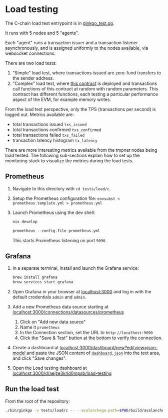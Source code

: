 # Load testing

The C-chain load test entrypoint is in [ginkgo_test.go](ginkgo_test.go).

It runs with 5 nodes and 5 "agents".

Each "agent" runs a transaction issuer and a transaction listener asynchronously,
and is assigned uniformly to the nodes available, via websocket connections.

There are two load tests:

1. "Simple" load test, where transactions issued are zero-fund transfers to the sender address.
2. "Complex" load test, where [this contract](contracts/EVMLoadSimulator.sol) is deployed and transactions call functions of this contract at random with random parameters. This contract has different functions, each testing a particular performance aspect of the EVM, for example memory writes.

From the load test perspective, only the TPS (transactions per second) is logged out. Metrics available are:

- total transactions issued `txs_issued`
- total transactions confirmed `txs_confirmed`
- total transactions failed `txs_failed`
- transaction latency histogram `tx_latency`

There are more interesting metrics available from the tmpnet nodes being load tested. The following sub-sections explain how to set up the monitoring stack to visualize the metrics during the load tests.

## Prometheus

1. Navigate to this directory with `cd tests/load/c`.
1. Setup the Prometheus configuration file: `envsubst < prometheus.template.yml > prometheus.yml`
1. Launch Prometheus using the dev shell:

    ```bash
    nix develop
    ```

    ```nix
    prometheus --config.file prometheus.yml
    ```

    This starts Prometheus listening on port `9090`.

## Grafana

1. In a separate terminal, install and launch the Grafana service:

    ```bash
    brew install grafana
    brew services start grafana
    ```

1. Open Grafana in your browser at [localhost:3000](http://localhost:3000) and log in with the default credentials `admin` and `admin`.
1. Add a new Prometheus data source starting at [localhost:3000/connections/datasources/prometheus](http://localhost:3000/connections/datasources/prometheus)
    1. Click on "Add new data source"
    1. Name it `prometheus`
    1. In the Connection section, set the URL to `http://localhost:9090`
    1. Click the "Save & Test" button at the bottom to verify the connection.
1. Create a dashboard at [localhost:3000/dashboard/new?editview=json-model](http://localhost:3000/dashboard/new?editview=json-model) and paste the JSON content of [`dashboard.json`](dashboard.json) into the text area, and click "Save changes".
1. Open the Load testing dashboard at [localhost:3000/d/aejze3k4d0mpsb/load-testing](http://localhost:3000/d/aejze3k4d0mpsb/load-testing)

## Run the load test

From the root of the repository:

```bash
./bin/ginkgo -v tests/load/c -- --avalanchego-path=$PWD/build/avalanchego
```
